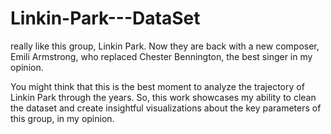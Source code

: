 # Linkin-Park---DataSet
 really like this group, Linkin Park. Now they are back with a new composer, Emili Armstrong, who replaced Chester Bennington, the best singer in my opinion.

You might think that this is the best moment to analyze the trajectory of Linkin Park through the years. So, this work showcases my ability to clean the dataset and create insightful visualizations about the key parameters of this group, in my opinion.
